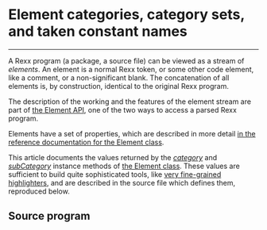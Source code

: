 Element categories, category sets, and taken constant names
===========================================================

-------------------------------------

A Rexx program (a package, a source file) can be viewed
as a stream of *elements*. An element is a normal Rexx token,
or some other code element, like  a comment, or a non-significant blank.
The concatenation of all elements is, by construction,
identical to the original Rexx program.

The description of the working and the features
of the element stream are part of
[the Element API](../../guide/elementapi/),
one of the two ways to access a parsed Rexx program.

Elements have a set of properties, which are described in more detail
[in the reference documentation for the Element class](../classes/element/).

This article documents the values returned by the
[*category*](../classes/element/#category)
and [*subCategory*](../classes/element/#subcategory) instance methods of
[the Element class](../classes/element/). These values are sufficient to build
quite sophisticated tools, like
[very fine-grained highlighters](/rexx-parser/doc/highlighter/),
and are described in the source file which defines them, reproduced below.

Source program
--------------

```rexx {source=../../../bin/Globals.cls}
```